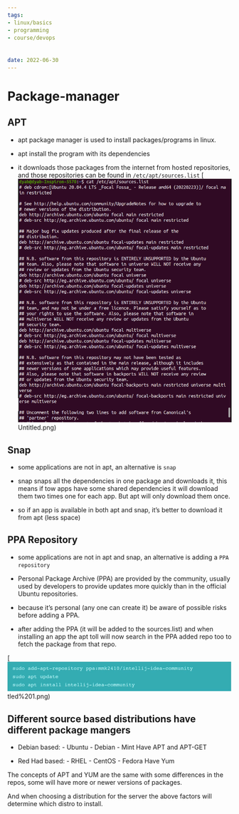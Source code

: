 ```yaml
---
tags: 
- linux/basics
- programming
- course/devops


date: 2022-06-30
---
```


# Package-manager


APT
-----------
*   apt package manager is used to install packages/programs in linux.

*   apt install the program with its dependencies

*   it downloads those packages from the internet from hosted repositories, and those repositories can be found in `/etc/apt/sources.list`
    [![](Linux/Basics/Package-manager-images/Untitled.png)Untitled.png)

Snap
------------
*   some applications are not in apt, an alternative is `snap`

*   snap snaps all the dependencies in one package and downloads it, this means if tow apps have some shared dependencies it will download them two times one for each app. But apt will only download them once.

*   so if an app is available in both apt and snap, it’s better to download it from apt (less space)



PPA Repository
---------------------------------------
*   some applications are not in apt and snap, an alternative is adding a `PPA repository`

*   Personal Package Archive (PPA) are provided by the community, usually used by developers to provide updates more quickly than in the official Ubuntu repositories.

*   because it’s personal (any one can create it) be aware of possible risks before adding a PPA.

*   after adding the PPA (it will be added to the sources.list) and when installing an app the apt toll will now search in the PPA added repo too to fetch the package from that repo.

[![](Linux/Basics/Package-manager-images/Untitled%201.png)tled%201.png)

Different source based distributions have different package mangers
------------------------------------------------------------------------------------------------------------------------------------------------------

*   Debian based: - Ubuntu - Debian - Mint Have APT and APT-GET

*   Red Had based: - RHEL - CentOS - Fedora Have Yum

The concepts of APT and YUM are the same with some differences in the repos, some will have more or newer versions of packages.

And when choosing a distribution for the server the above factors will determine which distro to install.